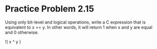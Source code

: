 # Practice Problem 2.15

Using only bit-level and logical operations, write a C expression that is equivalent to x == y. In other words, it will return 1 when x and y are equal and 0 otherwise.

!( x ^ y )
